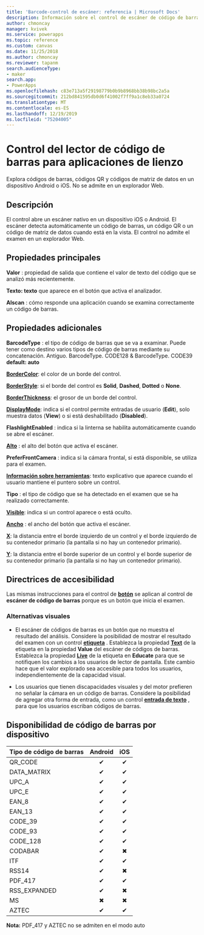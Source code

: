 ```yaml
---
title: 'Barcode-control de escáner: referencia | Microsoft Docs'
description: Información sobre el control de escáner de código de barras, con propiedades y ejemplos
author: chmoncay
manager: kvivek
ms.service: powerapps
ms.topic: reference
ms.custom: canvas
ms.date: 11/25/2018
ms.author: chmoncay
ms.reviewer: tapanm
search.audienceType:
- maker
search.app:
- PowerApps
ms.openlocfilehash: c83e713a5f29198779b0b9b8968bb38b98bc2a5a
ms.sourcegitcommit: 212bd841595db0d6f41002f7ff9a1c8eb33a0724
ms.translationtype: MT
ms.contentlocale: es-ES
ms.lasthandoff: 12/19/2019
ms.locfileid: "75204005"
---
```

# <a name="barcode-scanner-control-for-canvas-apps"></a>Control del lector de código de barras para aplicaciones de lienzo

Explora códigos de barras, códigos QR y códigos de matriz de datos en un dispositivo Android o iOS. No se admite en un explorador Web.

## <a name="description"></a>Descripción

El control abre un escáner nativo en un dispositivo iOS o Android. El escáner detecta automáticamente un código de barras, un código QR o un código de matriz de datos cuando está en la vista. El control no admite el examen en un explorador Web.

## <a name="key-properties"></a>Propiedades principales

**Valor** : propiedad de salida que contiene el valor de texto del código que se analizó más recientemente.

**Texto: texto** que aparece en el botón que activa el analizador.

**Alscan** : cómo responde una aplicación cuando se examina correctamente un código de barras.

## <a name="additional-properties"></a>Propiedades adicionales

**BarcodeType** : el tipo de código de barras que se va a examinar. Puede tener como destino varios tipos de código de barras mediante su concatenación. Antiguo. BarcodeType. CODE128 & BarcodeType. CODE39 **default: auto**

**[BorderColor](properties-color-border.md)**: el color de un borde del control.

**[BorderStyle](properties-color-border.md)**: si el borde del control es **Solid**, **Dashed**, **Dotted** o **None**.

**[BorderThickness](properties-color-border.md)**: el grosor de un borde del control.

**[DisplayMode](properties-core.md)**: indica si el control permite entradas de usuario (**Edit**), solo muestra datos (**View**) o si está deshabilitado (**Disabled**).

**FlashlightEnabled** : indica si la linterna se habilita automáticamente cuando se abre el escáner.

**[Alto](properties-size-location.md)** : el alto del botón que activa el escáner.

**PreferFrontCamera** : indica si la cámara frontal, si está disponible, se utiliza para el examen.

**[Información sobre herramientas](properties-core.md)**: texto explicativo que aparece cuando el usuario mantiene el puntero sobre un control.

**Tipo** : el tipo de código que se ha detectado en el examen que se ha realizado correctamente.

**[Visible](properties-core.md)**: indica si un control aparece o está oculto.

**[Ancho](properties-size-location.md)** : el ancho del botón que activa el escáner.

**[X](properties-size-location.md)**: la distancia entre el borde izquierdo de un control y el borde izquierdo de su contenedor primario (la pantalla si no hay un contenedor primario).

**[Y](properties-size-location.md)**: la distancia entre el borde superior de un control y el borde superior de su contenedor primario (la pantalla si no hay un contenedor primario).

## <a name="accessibility-guidelines"></a>Directrices de accesibilidad
Las mismas instrucciones para el control de **[botón](control-button.md)** se aplican al control de **escáner de código de barras** porque es un botón que inicia el examen.

### <a name="visual-alternatives"></a>Alternativas visuales
* El escáner de códigos de barras es un botón que no muestra el resultado del análisis. Considere la posibilidad de mostrar el resultado del examen con un control **[etiqueta](control-text-box.md)** . Establezca la propiedad **[Text](properties-core.md)** de la etiqueta en la propiedad **Value** del escáner de códigos de barras. Establezca la propiedad **[Live](properties-accessibility.md)** de la etiqueta en **Educate** para que se notifiquen los cambios a los usuarios de lector de pantalla. Este cambio hace que el valor explorado sea accesible para todos los usuarios, independientemente de la capacidad visual.

* Los usuarios que tienen discapacidades visuales y del motor prefieren no señalar la cámara en un código de barras. Considere la posibilidad de agregar otra forma de entrada, como un control **[entrada de texto](control-text-input.md)** , para que los usuarios escriban códigos de barras.

## <a name="barcode-availability-by-device"></a>Disponibilidad de código de barras por dispositivo

| Tipo de código de barras | Android | iOS |
|--------------|:-------:|:---:|
|QR_CODE|✔|✔|
|DATA_MATRIX|✔|✔|
|UPC_A|✔|✔|
|UPC_E|✔|✔|
|EAN_8|✔|✔|
|EAN_13|✔|✔|
|CODE_39|✔|✔|
|CODE_93|✔|✔|
|CODE_128|✔|✔|
|CODABAR|✔|✖|
|ITF|✔|✔|
|RSS14|✔|✖|
|PDF_417|✔|✔|
|RSS_EXPANDED|✔|✖|
|MS|✖|✖|
|AZTEC|✔|✔|

**Nota:** PDF_417 y AZTEC no se admiten en el modo auto
